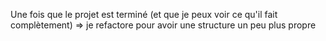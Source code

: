 Une fois que le projet est terminé (et que je peux voir ce qu'il fait complètement) 
=> je refactore pour avoir une structure un peu plus propre 

